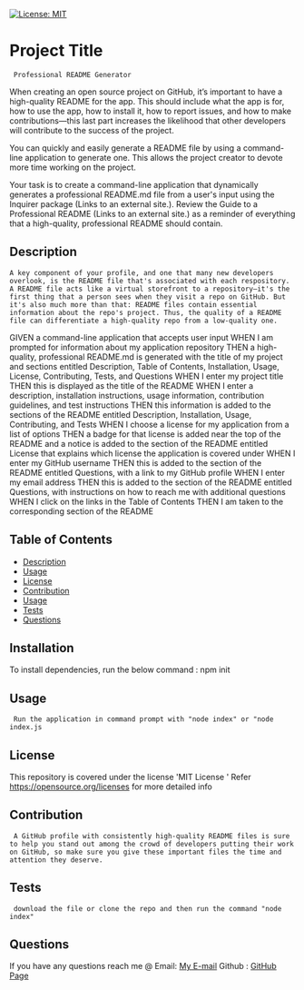 
  [![License: MIT](https://img.shields.io/badge/License-MIT-yellow.svg)](https://opensource.org/licenses/MIT)
  #  Project Title
     Professional README Generator
    
 When creating an open source project on GitHub, it’s important to have a high-quality README for the app. This should include what the app is for, how to use the app, how to install it, how to report issues, and how to make contributions—this last part increases the likelihood that other developers will contribute to the success of the project.

You can quickly and easily generate a README file by using a command-line application to generate one. This allows the project creator to devote more time working on the project.

Your task is to create a command-line application that dynamically generates a professional README.md file from a user's input using the Inquirer package (Links to an external site.). Review the Guide to a Professional README (Links to an external site.) as a reminder of everything that a high-quality, professional README should contain.  
    
  ##  Description
    A key component of your profile, and one that many new developers overlook, is the README file that's associated with each respository. A README file acts like a virtual storefront to a repository—it's the first thing that a person sees when they visit a repo on GitHub. But it's also much more than that: README files contain essential information about the repo's project. Thus, the quality of a README file can differentiate a high-quality repo from a low-quality one.
    
GIVEN a command-line application that accepts user input
WHEN I am prompted for information about my application repository
THEN a high-quality, professional README.md is generated with the title of my project and sections entitled Description, Table of Contents, Installation, Usage, License, Contributing, Tests, and Questions
WHEN I enter my project title
THEN this is displayed as the title of the README
WHEN I enter a description, installation instructions, usage information, contribution guidelines, and test instructions
THEN this information is added to the sections of the README entitled Description, Installation, Usage, Contributing, and Tests
WHEN I choose a license for my application from a list of options
THEN a badge for that license is added near the top of the README and a notice is added to the section of the README entitled License that explains which license the application is covered under
WHEN I enter my GitHub username
THEN this is added to the section of the README entitled Questions, with a link to my GitHub profile
WHEN I enter my email address
THEN this is added to the section of the README entitled Questions, with instructions on how to reach me with additional questions
WHEN I click on the links in the Table of Contents
THEN I am taken to the corresponding section of the README

  ## Table of Contents
  * [Description](#description)
  * [Usage](#usage)
  * [License](#license)
  * [Contribution](#contribution)
  * [Usage](#usage)
  * [Tests](#tests)
  * [Questions](#questions)
  ## Installation
  To install dependencies, run the below command :
      npm init
  ## Usage
     Run the application in command prompt with "node index" or "node index.js
  ## License
  This repository is covered under the license 'MIT License
  ' 
  Refer https://opensource.org/licenses for more detailed info 
    
  
  ## Contribution
     A GitHub profile with consistently high-quality README files is sure to help you stand out among the crowd of developers putting their work on GitHub, so make sure you give these important files the time and attention they deserve.
  ## Tests
     download the file or clone the repo and then run the command "node index"
## Questions
If you have any questions reach me @ 
Email: [My E-mail](mailto:alex@gmail.com)
Github : [GitHub Page](https://github.com/AlexRahmanov)
